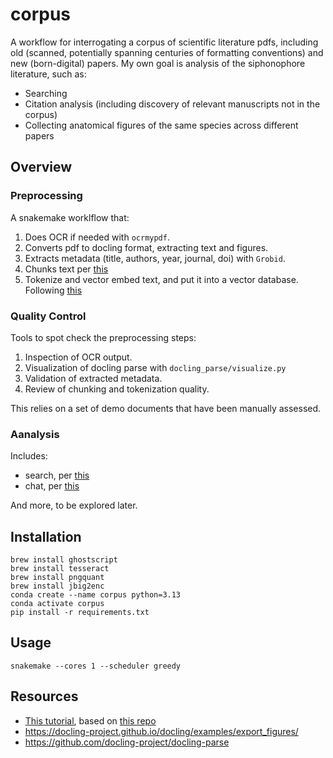 # corpus

A workflow for interrogating a corpus of scientific literature pdfs, including old (scanned, potentially spanning centuries of formatting conventions) and new (born-digital) papers. My own goal is analysis of the siphonophore literature, such as:

- Searching
- Citation analysis (including discovery of relevant manuscripts not in the corpus)
- Collecting anatomical figures of the same species across different papers

## Overview

### Preprocessing

A snakemake worklflow that:

1. Does OCR if needed with `ocrmypdf`.
2. Converts pdf to docling format, extracting text and figures.
3. Extracts metadata (title, authors, year, journal, doi) with `Grobid`.
4. Chunks text per [this](https://github.com/daveebbelaar/ai-cookbook/blob/main/knowledge/docling/2-chunking.py)
5. Tokenize and vector embed text, and put it into a vector database. Following [this](https://github.com/daveebbelaar/ai-cookbook/blob/main/knowledge/docling/3-embedding.py)

### Quality Control

Tools to spot check the preprocessing steps:
1. Inspection of OCR output.
2. Visualization of docling parse with `docling_parse/visualize.py`
3. Validation of extracted metadata.
4. Review of chunking and tokenization quality.

This relies on a set of demo documents that have been manually assessed.

### Aanalysis

Includes:

- search, per [this](https://github.com/daveebbelaar/ai-cookbook/blob/main/knowledge/docling/4-search.py)
- chat, per [this](https://github.com/daveebbelaar/ai-cookbook/blob/main/knowledge/docling/5-chat.py)

And more, to be explored later.


## Installation

```
brew install ghostscript
brew install tesseract
brew install pngquant
brew install jbig2enc
conda create --name corpus python=3.13
conda activate corpus
pip install -r requirements.txt
```

## Usage

```
snakemake --cores 1 --scheduler greedy

```


## Resources

- [This tutorial](https://youtu.be/9lBTS5dM27c?si=d8cS4wbY6eGXaHH1), based on [this repo](https://github.com/daveebbelaar/ai-cookbook/tree/main/knowledge/docling)
- https://docling-project.github.io/docling/examples/export_figures/
- https://github.com/docling-project/docling-parse